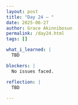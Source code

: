 ```yaml
---
layout: post
title: "Day 24 – "
date: 2025-06-27
author: Grace Akinnibosun
permalink: /day24.html
tags: []

what_i_learned: |
  TBD

blockers: |
  No issues faced.

reflection: |
  TBD
 
---
```

